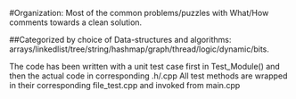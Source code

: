 #Organization:
Most of the common problems/puzzles with What/How comments towards a clean solution.

##Categorized by choice of Data-structures and algorithms:
arrays/linkedlist/tree/string/hashmap/graph/thread/logic/dynamic/bits.

The code has been written with a unit test case first in Test_Module() and then the actual code in corresponding .h/.cpp
All test methods are wrapped in their corresponding file_test.cpp and invoked from main.cpp

